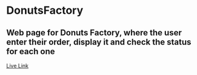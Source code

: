 # DonutsFactory
## Web page for Donuts Factory, where the user enter their order, display it and check the status for each one

<a href="https://sondosalnbabteh.github.io/DonutsFactory/">Live Link</a>